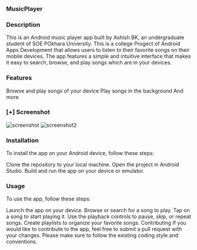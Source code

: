 ### MusicPlayer
### Description
This is an Android music player app built by Ashish BK, an undergraduate student of SOE POkhara University. This is a college Progect of Android Apps Development that allows users to listen to their favorite songs on their mobile devices. The app features a simple and intuitive interface that makes it easy to search, browse, and play songs which are in your devices.

### Features
Browse and play songs of your device
Play songs in the background
And more

### [+] Screenshot
![screenshot](https://github.com/blessioz/Projects-assits/blob/main/Screenshot_20230301_144132.png)
![screenshot2](https://github.com/blessioz/Projects-assits/blob/main/Screenshot_20230301_144829555.png)

### Installation
To install the app on your Android device, follow these steps:

Clone the repository to your local machine.
Open the project in Android Studio.
Build and run the app on your device or emulator.
### Usage
To use the app, follow these steps:

Launch the app on your device.
Browse or search for a song to play.
Tap on a song to start playing it.
Use the playback controls to pause, skip, or repeat songs.
Create playlists to organize your favorite songs.
Contributing
If you would like to contribute to the app, feel free to submit a pull request with your changes. Please make sure to follow the existing coding style and conventions.
